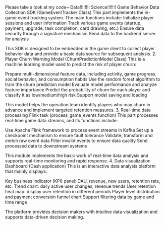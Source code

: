 Please take a look at my code~
Data!!!!!!!! Science!!!!!!!
Game Behavior Data Collection SDK (GameEventTracker Class) This part implements the in-game event tracking system. The main functions include:
Initialize player sessions and user information Track various game events (startup, payment, upgrade, task completion, card drawing, etc.) Ensure data security through a signature mechanism Send data to the backend server for analysis

This SDK is designed to be embedded in the game client to collect player behavior data and provide a basic data source for subsequent analysis. 2. Player Churn Warning Model (ChurnPredictionModel Class) This is a machine learning model used to predict the risk of player churn:

Prepare multi-dimensional feature data, including activity, game progress, social behavior, and consumption habits Use the random forest algorithm to train the churn prediction model Evaluate model performance and analyze feature importance Predict the probability of churn for each player and classify it as low/medium/high risk Support model saving and loading

This model helps the operation team identify players who may churn in advance and implement targeted retention measures. 3. Real-time data processing Flink task (process_game_events function) This part processes real-time game data streams, and its functions include:

Use Apache Flink framework to process event streams in Kafka Set up a checkpoint mechanism to ensure fault tolerance Validate, transform and enrich raw event data Filter invalid events to ensure data quality Send processed data to downstream systems

This module implements the basic work of real-time data analysis and supports real-time monitoring and rapid response. 4. Data visualization Dashboard (Dash application) This is an interactive data analysis platform that mainly displays:

Key business indicator (KPI) panel: DAU, revenue, new users, retention rate, etc. Trend chart: daily active user changes, revenue trends User retention heat map: display user retention in different periods Player level distribution and payment conversion funnel chart Support filtering data by game and time range

The platform provides decision makers with intuitive data visualization and supports data-driven decision making.

